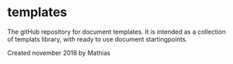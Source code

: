 # templates

The gitHub repository for document templates. It is intended as a collection of templats library, with ready to use document startingpoints.

Created november 2018
by Mathias
